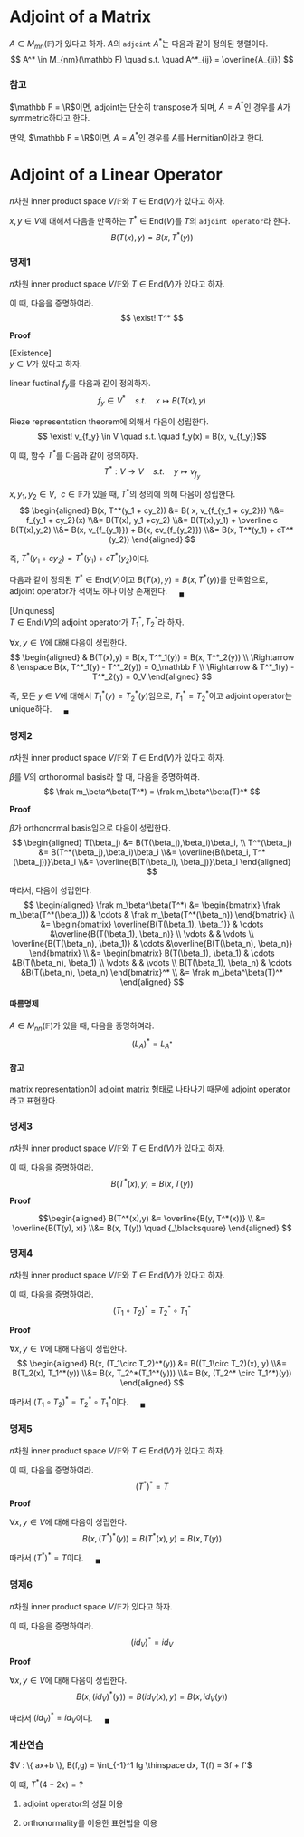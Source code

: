 # Adjoint of a Matrix
$A \in M_{mn}(\mathbb F)$가 있다고 하자. $A$의 `adjoint` $A^*$는 다음과 같이 정의된 행렬이다.
$$ A^* \in M_{nm}(\mathbb F) \quad s.t. \quad A^*_{ij} = \overline{A_{ji}} $$

### 참고
$\mathbb F = \R$이면, adjoint는 단순히 transpose가 되며, $A = A^*$인 경우를  $A$가 symmetric하다고 한다.

만약, $\mathbb F = \R$이면, $A = A^*$인 경우를  $A$를 Hermitian이라고 한다.

# Adjoint of a Linear Operator
$n$차원 inner product space $V / \mathbb F$와 $T \in \text{End}(V)$가 있다고 하자.

$x,y \in V$에 대해서 다음을 만족하는 $T^* \in \text{End}(V)$를 $T$의 `adjoint operator`라 한다.
$$B(T(x),y) = B(x, T^*(y))$$

### 명제1
$n$차원 inner product space $V / \mathbb F$와 $T \in \text{End}(V)$가 있다고 하자.

이 때, 다음을 증명하여라.
$$ \exist! T^* $$

**Proof**

[Existence]  
$y \in V$가 있다고 하자.

linear fuctinal $f_y$를 다음과 같이 정의하자.
$$ f_y \in V^* \quad s.t. \quad x \mapsto B(T(x),y) $$

Rieze representation theorem에 의해서 다음이 성립한다.
$$ \exist! v_{f_y} \in V \quad s.t. \quad f_y(x) = B(x, v_{f_y})$$

이 떄, 함수 $T^*$를 다음과 같이 정의하자.
$$ T^* : V \rightarrow V  \quad s.t. \quad y \mapsto v_{f_y} $$

$x,y_1,y_2 \in V, \enspace c \in \mathbb F$가 있을 때, $T^*$의 정의에 의해 다음이 성립한다.
$$ \begin{aligned} B(x, T^*(y_1 + cy_2)) &= B( x, v_{f_{y_1 + cy_2}}) \\&= f_{y_1 + cy_2}(x) \\&= B(T(x), y_1 +cy_2) \\&= B(T(x),y_1) + \overline c B(T(x),y_2) \\&= B(x, v_{f_{y_1}}) + B(x, cv_{f_{y_2}}) \\&= B(x, T^*(y_1) + cT^*(y_2)) \end{aligned} $$

즉, $T^*(y_1 + cy_2) = T^*(y_1) + cT^*(y_2)$이다.

다음과 같이 정의된 $T^* \in \text{End}(V)$이고 $B(T(x),y) = B(x, T^*(y))$를 만족함으로, adjoint operator가 적어도 하나 이상 존재한다. $\quad {_\blacksquare}$

[Uniquness]  
$T \in \text{End}(V)$의 adjoint operator가 $T^*_1, T^*_2$라 하자.

$\forall x,y \in V$에 대해 다음이 성립한다.
$$ \begin{aligned} & B(T(x),y) = B(x, T^*_1(y)) = B(x, T^*_2(y)) \\ \Rightarrow & \enspace B(x, T^*_1(y) - T^*_2(y)) = 0_\mathbb F \\ \Rightarrow & T^*_1(y) - T^*_2(y) = 0_V \end{aligned} $$

즉, 모든 $y \in V$에 대해서 $T^*_1(y) = T^*_2(y)$임으로, $T^*_1 = T^*_2$이고 adjoint operator는 unique하다. $\quad {_\blacksquare}$

### 명제2
$n$차원 inner product space $V / \mathbb F$와 $T \in \text{End}(V)$가 있다고 하자.

$\beta$를 $V$의 orthonormal basis라 할 때, 다음을 증명하여라.
$$ \frak m_\beta^\beta(T^*) = \frak m_\beta^\beta(T)^* $$

**Proof**

$\beta$가 orthonormal basis임으로 다음이 성립한다.
$$ \begin{aligned} T(\beta_j) &= B(T(\beta_j),\beta_i)\beta_i, \\ T^*(\beta_j) &= B(T^*(\beta_j),\beta_i)\beta_i \\&= \overline{B(\beta_i, T^*(\beta_j))}\beta_i \\&= \overline{B(T(\beta_i), \beta_j)}\beta_i \end{aligned}  $$

따라서, 다음이 성립한다.
$$ \begin{aligned} \frak m_\beta^\beta(T^*) &= \begin{bmatrix} \frak m_\beta(T^*(\beta_1)) & \cdots & \frak m_\beta(T^*(\beta_n)) \end{bmatrix} \\ &= \begin{bmatrix} \overline{B(T(\beta_1), \beta_1)} & \cdots &\overline{B(T(\beta_1), \beta_n)} \\ \vdots & & \vdots \\ \overline{B(T(\beta_n), \beta_1)} & \cdots &\overline{B(T(\beta_n), \beta_n)} \end{bmatrix} \\ &= \begin{bmatrix} B(T(\beta_1), \beta_1) & \cdots &B(T(\beta_n), \beta_1) \\ \vdots & & \vdots \\ B(T(\beta_1), \beta_n) & \cdots &B(T(\beta_n), \beta_n) \end{bmatrix}^* \\ &= \frak m_\beta^\beta(T)^* \end{aligned}  $$

#### 따름명제
$A \in M_{nn}(\mathbb F)$가 있을 때, 다음을 증명하여라.
$$ (L_A)^* = L_{A^*} $$

#### 참고
matrix representation이 adjoint matrix 형태로 나타나기 때문에 adjoint operator라고 표현한다.

### 명제3
$n$차원 inner product space $V / \mathbb F$와 $T \in \text{End}(V)$가 있다고 하자.

이 때, 다음을 증명하여라.
$$B(T^*(x),y) = B(x, T(y))$$

**Proof**

$$\begin{aligned} B(T^*(x),y) &= \overline{B(y, T^*(x))} \\ &= \overline{B(T(y), x)} \\&= B(x, T(y)) \quad {_\blacksquare} \end{aligned} $$

### 명제4
$n$차원 inner product space $V / \mathbb F$와 $T \in \text{End}(V)$가 있다고 하자.

이 때, 다음을 증명하여라.
$$(T_1 \circ T_2)^* = T^*_2 \circ T^*_1$$

**Proof**

$\forall x,y \in V$에 대해 다음이 성립한다. 
$$ \begin{aligned} B(x, (T_1\circ T_2)^*(y)) &= B((T_1\circ T_2)(x), y) \\&= B(T_2(x), T_1^*(y)) \\&= B(x, T_2^*(T_1^*(y))) \\&= B(x, (T_2^* \circ T_1^*)(y)) \end{aligned} $$

따라서 $(T_1 \circ T_2)^* = T^*_2 \circ T^*_1$이다. $\quad {_\blacksquare}$

### 명제5
$n$차원 inner product space $V / \mathbb F$와 $T \in \text{End}(V)$가 있다고 하자.

이 때, 다음을 증명하여라.
$$(T^*)^* = T$$

**Proof**

$\forall x,y \in V$에 대해 다음이 성립한다. 
$$ B(x, (T^*)^*(y)) = B(T^*(x), y) = B(x, T(y)) $$

따라서 $(T^*)^* = T$이다. $\quad {_\blacksquare}$

### 명제6
$n$차원 inner product space $V / \mathbb F$가 있다고 하자.

이 때, 다음을 증명하여라.
$$(id_V)^* = id_V$$

**Proof**

$\forall x,y \in V$에 대해 다음이 성립한다. 
$$ B(x, (id_V)^*(y)) = B(id_V(x), y) = B(x, id_V(y)) $$

따라서 $(id_V)^* = id_V$이다. $\quad {_\blacksquare}$


### 계산연습
$V : \{ ax+b \}, B(f,g) = \int_{-1}^1 fg \thinspace dx, T(f) = 3f + f'$

이 떄, $T^*(4-2x) =?$

1) adjoint operator의 성질 이용

2) orthonormality를 이용한 표현법을 이용